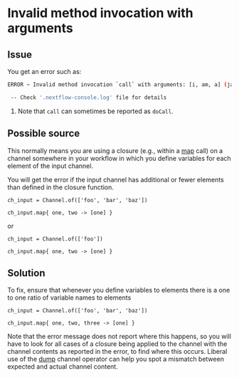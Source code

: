 # Invalid method invocation with arguments

## Issue

You get an error such as:

```sh
ERROR ~ Invalid method invocation `call` with arguments: [i, am, a] (java.util.ArrayList) on _runScript_closure1 type  # (1)!

 -- Check '.nextflow-console.log' file for details
```

1. Note that `call` can sometimes be reported as `doCall`.

## Possible source

This normally means you are using a closure (e.g., within a
[map](https://www.nextflow.io/docs/latest/operator.html#map) call) on a channel
somewhere in your workflow in which you define variables for each element of the
input channel.

You will get the error if the input channel has additional or fewer elements
than defined in the closure function.

```nextflow
ch_input = Channel.of(['foo', 'bar', 'baz'])

ch_input.map{ one, two -> [one] }
```

or

```nextflow
ch_input = Channel.of(['foo'])

ch_input.map{ one, two -> [one] }
```

## Solution

To fix, ensure that whenever you define variables to elements there is a one to
one ratio of variable names to elements

```nextflow
ch_input = Channel.of(['foo', 'bar', 'baz'])

ch_input.map{ one, two, three -> [one] }
```

Note that the error message does not report where this happens, so you will have
to look for all cases of a closure being applied to the channel with the channel
contents as reported in the error, to find where this occurs. Liberal use of the
[dump](https://www.nextflow.io/docs/latest/operator.html#dump) channel operator
can help you spot a mismatch between expected and actual channel content.
